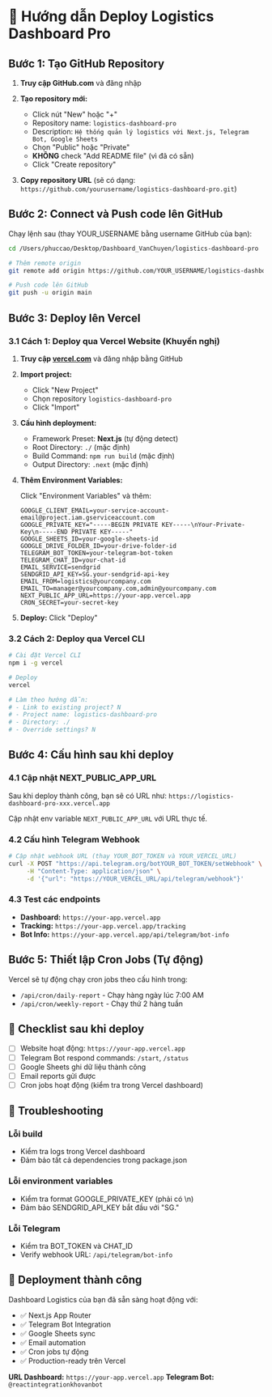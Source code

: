 # 🚀 Hướng dẫn Deploy Logistics Dashboard Pro

## Bước 1: Tạo GitHub Repository

1. **Truy cập GitHub.com** và đăng nhập
2. **Tạo repository mới:**
   - Click nút "New" hoặc "+"
   - Repository name: `logistics-dashboard-pro`
   - Description: `Hệ thống quản lý logistics với Next.js, Telegram Bot, Google Sheets`
   - Chọn "Public" hoặc "Private"
   - **KHÔNG** check "Add README file" (vì đã có sẵn)
   - Click "Create repository"

3. **Copy repository URL** (sẽ có dạng: `https://github.com/yourusername/logistics-dashboard-pro.git`)

## Bước 2: Connect và Push code lên GitHub

Chạy lệnh sau (thay YOUR_USERNAME bằng username GitHub của bạn):

```bash
cd /Users/phuccao/Desktop/Dashboard_VanChuyen/logistics-dashboard-pro

# Thêm remote origin
git remote add origin https://github.com/YOUR_USERNAME/logistics-dashboard-pro.git

# Push code lên GitHub
git push -u origin main
```

## Bước 3: Deploy lên Vercel

### 3.1 Cách 1: Deploy qua Vercel Website (Khuyến nghị)

1. **Truy cập [vercel.com](https://vercel.com)** và đăng nhập bằng GitHub
2. **Import project:**
   - Click "New Project"
   - Chọn repository `logistics-dashboard-pro`
   - Click "Import"

3. **Cấu hình deployment:**
   - Framework Preset: **Next.js** (tự động detect)
   - Root Directory: `./` (mặc định)
   - Build Command: `npm run build` (mặc định)
   - Output Directory: `.next` (mặc định)

4. **Thêm Environment Variables:**

   Click "Environment Variables" và thêm:

   ```
   GOOGLE_CLIENT_EMAIL=your-service-account-email@project.iam.gserviceaccount.com
   GOOGLE_PRIVATE_KEY="-----BEGIN PRIVATE KEY-----\nYour-Private-Key\n-----END PRIVATE KEY-----"
   GOOGLE_SHEETS_ID=your-google-sheets-id
   GOOGLE_DRIVE_FOLDER_ID=your-drive-folder-id
   TELEGRAM_BOT_TOKEN=your-telegram-bot-token
   TELEGRAM_CHAT_ID=your-chat-id
   EMAIL_SERVICE=sendgrid
   SENDGRID_API_KEY=SG.your-sendgrid-api-key
   EMAIL_FROM=logistics@yourcompany.com
   EMAIL_TO=manager@yourcompany.com,admin@yourcompany.com
   NEXT_PUBLIC_APP_URL=https://your-app.vercel.app
   CRON_SECRET=your-secret-key
   ```

5. **Deploy:** Click "Deploy"

### 3.2 Cách 2: Deploy qua Vercel CLI

```bash
# Cài đặt Vercel CLI
npm i -g vercel

# Deploy
vercel

# Làm theo hướng dẫn:
# - Link to existing project? N
# - Project name: logistics-dashboard-pro
# - Directory: ./
# - Override settings? N
```

## Bước 4: Cấu hình sau khi deploy

### 4.1 Cập nhật NEXT_PUBLIC_APP_URL

Sau khi deploy thành công, bạn sẽ có URL như: `https://logistics-dashboard-pro-xxx.vercel.app`

Cập nhật env variable `NEXT_PUBLIC_APP_URL` với URL thực tế.

### 4.2 Cấu hình Telegram Webhook

```bash
# Cập nhật webhook URL (thay YOUR_BOT_TOKEN và YOUR_VERCEL_URL)
curl -X POST "https://api.telegram.org/botYOUR_BOT_TOKEN/setWebhook" \
     -H "Content-Type: application/json" \
     -d '{"url": "https://YOUR_VERCEL_URL/api/telegram/webhook"}'
```

### 4.3 Test các endpoints

- **Dashboard:** `https://your-app.vercel.app`
- **Tracking:** `https://your-app.vercel.app/tracking`
- **Bot Info:** `https://your-app.vercel.app/api/telegram/bot-info`

## Bước 5: Thiết lập Cron Jobs (Tự động)

Vercel sẽ tự động chạy cron jobs theo cấu hình trong:

- `/api/cron/daily-report` - Chạy hàng ngày lúc 7:00 AM
- `/api/cron/weekly-report` - Chạy thứ 2 hàng tuần

## 🎯 Checklist sau khi deploy

- [ ] Website hoạt động: `https://your-app.vercel.app`
- [ ] Telegram Bot respond commands: `/start`, `/status`
- [ ] Google Sheets ghi dữ liệu thành công
- [ ] Email reports gửi được
- [ ] Cron jobs hoạt động (kiểm tra trong Vercel dashboard)

## 🔧 Troubleshooting

### Lỗi build

- Kiểm tra logs trong Vercel dashboard
- Đảm bảo tất cả dependencies trong package.json

### Lỗi environment variables

- Kiểm tra format GOOGLE_PRIVATE_KEY (phải có \\n)
- Đảm bảo SENDGRID_API_KEY bắt đầu với "SG."

### Lỗi Telegram

- Kiểm tra BOT_TOKEN và CHAT_ID
- Verify webhook URL: `/api/telegram/bot-info`

## 🚀 Deployment thành công

Dashboard Logistics của bạn đã sẵn sàng hoạt động với:

- ✅ Next.js App Router
- ✅ Telegram Bot Integration
- ✅ Google Sheets sync
- ✅ Email automation
- ✅ Cron jobs tự động
- ✅ Production-ready trên Vercel

**URL Dashboard:** `https://your-app.vercel.app`
**Telegram Bot:** `@reactintegrationkhovanbot`
